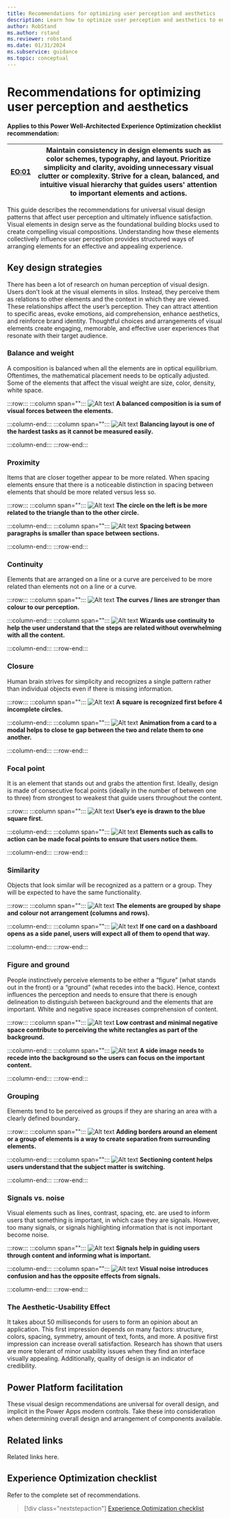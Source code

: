 ```yaml
---
title: Recommendations for optimizing user perception and aesthetics
description: Learn how to optimize user perception and aesthetics to ensure consistent success with user experience optimization.
author: RobStand
ms.author: rstand
ms.reviewer: robstand
ms.date: 01/31/2024
ms.subservice: guidance
ms.topic: conceptual
---
```


# Recommendations for optimizing user perception and aesthetics

**Applies to this Power Well-Architected Experience Optimization checklist recommendation:**

|[EO:01](checklist.md)| **Maintain consistency in design elements such as color schemes, typography, and layout. Prioritize simplicity and clarity, avoiding unnecessary visual clutter or complexity. Strive for a clean, balanced, and intuitive visual hierarchy that guides users' attention to important elements and actions.** |
|---|---|

This guide describes the recommendations for universal visual design patterns that affect user perception and ultimately influence satisfaction. Visual elements in design serve as the foundational building blocks used to create compelling visual compositions. Understanding how these elements collectively influence user perception provides structured ways of arranging elements for an effective and appealing experience.

## Key design strategies

There has been a lot of research on human perception of visual design. Users don’t look at the visual elements in silos. Instead, they perceive them as relations to other elements and the context in which they are viewed. These relationships affect the user’s perception. They can attract attention to specific areas, evoke emotions, aid comprehension, enhance aesthetics, and reinforce brand identity. Thoughtful choices and arrangements of visual elements create engaging, memorable, and effective user experiences that resonate with their target audience.

### Balance and weight

A composition is balanced when all the elements are in optical equilibrium. Oftentimes, the mathematical placement needs to be optically adjusted. Some of the elements that affect the visual weight are size, color, density, white space.

:::row:::
   :::column span="":::
      ![Alt text](../_images/balance-left.svg)
      **A balanced composition is ia sum of visual forces between the elements.**
      
   :::column-end:::
   :::column span="":::
      ![Alt text](../_images/balance-right.svg)
      **Balancing layout is one of the hardest tasks as it cannot be measured easily.**
      
   :::column-end:::
:::row-end:::

### Proximity

Items that are closer together appear to be more related. When spacing elements ensure that there is a noticeable distinction in spacing between elements that should be more related versus less so.

:::row:::
   :::column span="":::
      ![Alt text](../_images/proximity-left.svg)
      **The circle on the left is be more related to the triangle than to the other circle.**
      
   :::column-end:::
   :::column span="":::
      ![Alt text](../_images/proximity-right.svg)
      **Spacing between paragraphs is smaller than space between sections.**
      
   :::column-end:::
:::row-end:::

### Continuity

Elements that are arranged on a line or a curve are perceived to be more related than elements not on a line or a curve.

:::row:::
   :::column span="":::
      ![Alt text](../_images/continuity-left.svg)
      **The curves / lines are stronger than colour to our perception.**
      
   :::column-end:::
   :::column span="":::
      ![Alt text](../_images/continuity-right.svg)
      **Wizards use continuity to help the user understand that the steps are related without overwhelming with all the content.**
      
   :::column-end:::
:::row-end:::

### Closure

Human brain strives for simplicity and recognizes a single pattern rather than individual objects even if there is missing information.

:::row:::
   :::column span="":::
      ![Alt text](../_images/closure-left.svg)
      **A square is recognized first before 4 incomplete circles.**
      
   :::column-end:::
   :::column span="":::
      ![Alt text](../_images/closure-right.svg)
      **Animation from a card to a modal helps to close te gap between the two and relate them to one another.**
      
   :::column-end:::
:::row-end:::

### Focal point

It is an element that stands out and grabs the attention first. Ideally, design is made of consecutive focal points (ideally in the number of between one to three) from strongest to weakest that guide users throughout the content.

:::row:::
   :::column span="":::
      ![Alt text](../_images/focalpoint-left.svg)
      **User’s eye is drawn to the blue square first.**
      
   :::column-end:::
   :::column span="":::
      ![Alt text](../_images/focalpoint-right.svg)
      **Elements such as calls to action can be made focal points to ensure that users notice them.**
      
   :::column-end:::
:::row-end:::

### Similarity

Objects that look similar will be recognized as a pattern or a group. They will be expected to have the same functionality.

:::row:::
   :::column span="":::
      ![Alt text](../_images/similarity-left.svg)
      **The elements are grouped by shape and colour not arrangement (columns and rows).**
      
   :::column-end:::
   :::column span="":::
      ![Alt text](../_images/similarity-right.svg)
      **If one card on a dashboard opens as a side panel, users will expect all of them to opend that way.**
      
   :::column-end:::
:::row-end:::

### Figure and ground

People instinctively perceive elements to be either a “figure” (what stands out in the front) or a “ground” (what recedes into the back). Hence, context influences the perception and needs to ensure that there is enough delineation to distinguish between background and the elements that are important. White and negative space increases comprehension of content.

:::row:::
   :::column span="":::
      ![Alt text](../_images/figureground-left.svg)
      **Low contrast and minimal negative space contribute to perceiving the white rectangles as part of the background.**
      
   :::column-end:::
   :::column span="":::
      ![Alt text](../_images/figureground-right.svg)
      **A side image needs to recede into the background so the users can focus on the important content.**
      
   :::column-end:::
:::row-end:::

### Grouping

Elements tend to be perceived as groups if they are sharing an area with a clearly defined boundary.

:::row:::
   :::column span="":::
      ![Alt text](../_images/grouping-left.svg)
      **Adding borders around an element or a group of elements is a way to create separation from surrounding elements.**
      
   :::column-end:::
   :::column span="":::
      ![Alt text](../_images/grouping-right.svg)
      **Sectioning content helps users understand that the subject matter is switching.**
      
   :::column-end:::
:::row-end:::

### Signals vs. noise

Visual elements such as lines, contrast, spacing, etc. are used to inform users that something is important, in which case they are signals. However, too many signals, or signals highlighting information that is not important become noise.

:::row:::
   :::column span="":::
      ![Alt text](../_images/signal-noise-left.svg)
      **Signals help in guiding users through content and informing what is important.**
      
   :::column-end:::
   :::column span="":::
      ![Alt text](../_images/signal-noise-right.svg)
      **Visual noise introduces confusion and has the opposite effects from signals.**
      
   :::column-end:::
:::row-end:::

### The Aesthetic-Usability Effect

It takes about 50 milliseconds for users to form an opinion about an application. This first impression depends on many factors: structure, colors, spacing, symmetry, amount of text, fonts, and more. A positive first impression can increase overall satisfaction. Research has shown that users are more tolerant of minor usability issues when they find an interface visually appealing. Additionally, quality of design is an indicator of credibility.

## Power Platform facilitation

These visual design recommendations are universal for overall design, and implicit in the Power Apps modern controls. Take these into consideration when determining overall design and arrangement of components available.

## Related links

Related links here.

## Experience Optimization checklist

Refer to the complete set of recommendations.

> [!div class="nextstepaction"]
> [Experience Optimization checklist](checklist.md)
